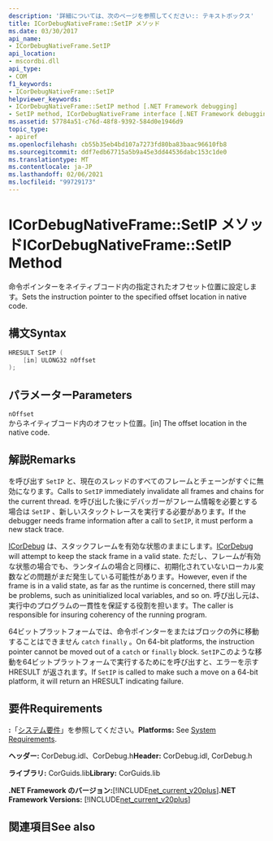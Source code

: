 ```yaml
---
description: '詳細については、次のページを参照してください:: テキストボックス'
title: ICorDebugNativeFrame::SetIP メソッド
ms.date: 03/30/2017
api_name:
- ICorDebugNativeFrame.SetIP
api_location:
- mscordbi.dll
api_type:
- COM
f1_keywords:
- ICorDebugNativeFrame::SetIP
helpviewer_keywords:
- ICorDebugNativeFrame::SetIP method [.NET Framework debugging]
- SetIP method, ICorDebugNativeFrame interface [.NET Framework debugging]
ms.assetid: 57784a51-c76d-48f8-9392-584d0e1946d9
topic_type:
- apiref
ms.openlocfilehash: cb55b35eb4bd107a7273fd80ba83baac96610fb8
ms.sourcegitcommit: ddf7edb67715a5b9a45e3dd44536dabc153c1de0
ms.translationtype: MT
ms.contentlocale: ja-JP
ms.lasthandoff: 02/06/2021
ms.locfileid: "99729173"
---
```

# <a name="icordebugnativeframesetip-method"></a><span data-ttu-id="e668e-103">ICorDebugNativeFrame::SetIP メソッド</span><span class="sxs-lookup"><span data-stu-id="e668e-103">ICorDebugNativeFrame::SetIP Method</span></span>

<span data-ttu-id="e668e-104">命令ポインターをネイティブコード内の指定されたオフセット位置に設定します。</span><span class="sxs-lookup"><span data-stu-id="e668e-104">Sets the instruction pointer to the specified offset location in native code.</span></span>  
  
## <a name="syntax"></a><span data-ttu-id="e668e-105">構文</span><span class="sxs-lookup"><span data-stu-id="e668e-105">Syntax</span></span>  
  
```cpp  
HRESULT SetIP (  
    [in] ULONG32 nOffset  
);  
```  
  
## <a name="parameters"></a><span data-ttu-id="e668e-106">パラメーター</span><span class="sxs-lookup"><span data-stu-id="e668e-106">Parameters</span></span>  

 `nOffset`  
 <span data-ttu-id="e668e-107">からネイティブコード内のオフセット位置。</span><span class="sxs-lookup"><span data-stu-id="e668e-107">[in] The offset location in the native code.</span></span>  
  
## <a name="remarks"></a><span data-ttu-id="e668e-108">解説</span><span class="sxs-lookup"><span data-stu-id="e668e-108">Remarks</span></span>  

 <span data-ttu-id="e668e-109">を呼び出す `SetIP` と、現在のスレッドのすべてのフレームとチェーンがすぐに無効になります。</span><span class="sxs-lookup"><span data-stu-id="e668e-109">Calls to `SetIP` immediately invalidate all frames and chains for the current thread.</span></span> <span data-ttu-id="e668e-110">を呼び出した後にデバッガーがフレーム情報を必要とする場合は `SetIP` 、新しいスタックトレースを実行する必要があります。</span><span class="sxs-lookup"><span data-stu-id="e668e-110">If the debugger needs frame information after a call to `SetIP`, it must perform a new stack trace.</span></span>  
  
 <span data-ttu-id="e668e-111">[ICorDebug](icordebug-interface.md) は、スタックフレームを有効な状態のままにします。</span><span class="sxs-lookup"><span data-stu-id="e668e-111">[ICorDebug](icordebug-interface.md) will attempt to keep the stack frame in a valid state.</span></span> <span data-ttu-id="e668e-112">ただし、フレームが有効な状態の場合でも、ランタイムの場合と同様に、初期化されていないローカル変数などの問題がまだ発生している可能性があります。</span><span class="sxs-lookup"><span data-stu-id="e668e-112">However, even if the frame is in a valid state, as far as the runtime is concerned, there still may be problems, such as uninitialized local variables, and so on.</span></span> <span data-ttu-id="e668e-113">呼び出し元は、実行中のプログラムの一貫性を保証する役割を担います。</span><span class="sxs-lookup"><span data-stu-id="e668e-113">The caller is responsible for insuring coherency of the running program.</span></span>  
  
 <span data-ttu-id="e668e-114">64ビットプラットフォームでは、命令ポインターをまたはブロックの外に移動することはできません `catch` `finally` 。</span><span class="sxs-lookup"><span data-stu-id="e668e-114">On 64-bit platforms, the instruction pointer cannot be moved out of a `catch` or `finally` block.</span></span> <span data-ttu-id="e668e-115">`SetIP`このような移動を64ビットプラットフォームで実行するためにを呼び出すと、エラーを示す HRESULT が返されます。</span><span class="sxs-lookup"><span data-stu-id="e668e-115">If `SetIP` is called to make such a move on a 64-bit platform, it will return an HRESULT indicating failure.</span></span>  
  
## <a name="requirements"></a><span data-ttu-id="e668e-116">要件</span><span class="sxs-lookup"><span data-stu-id="e668e-116">Requirements</span></span>  

 <span data-ttu-id="e668e-117">**:**「[システム要件](../../get-started/system-requirements.md)」を参照してください。</span><span class="sxs-lookup"><span data-stu-id="e668e-117">**Platforms:** See [System Requirements](../../get-started/system-requirements.md).</span></span>  
  
 <span data-ttu-id="e668e-118">**ヘッダー:** CorDebug.idl、CorDebug.h</span><span class="sxs-lookup"><span data-stu-id="e668e-118">**Header:** CorDebug.idl, CorDebug.h</span></span>  
  
 <span data-ttu-id="e668e-119">**ライブラリ:** CorGuids.lib</span><span class="sxs-lookup"><span data-stu-id="e668e-119">**Library:** CorGuids.lib</span></span>  
  
 <span data-ttu-id="e668e-120">**.NET Framework のバージョン:**[!INCLUDE[net_current_v20plus](../../../../includes/net-current-v20plus-md.md)]</span><span class="sxs-lookup"><span data-stu-id="e668e-120">**.NET Framework Versions:** [!INCLUDE[net_current_v20plus](../../../../includes/net-current-v20plus-md.md)]</span></span>  
  
## <a name="see-also"></a><span data-ttu-id="e668e-121">関連項目</span><span class="sxs-lookup"><span data-stu-id="e668e-121">See also</span></span>
